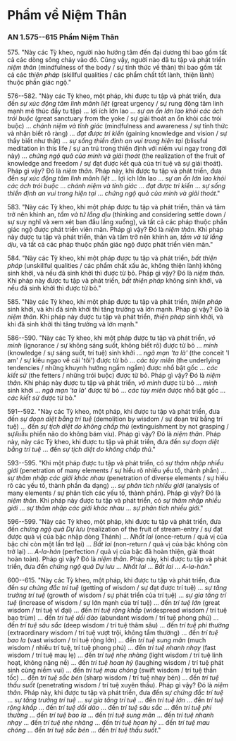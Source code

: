 # Phẩm về Niệm Thân

### AN 1.575--615 Phẩm Niệm Thân

575\. "Này các Tỳ kheo, người nào hướng tâm đến đại dương thì bao gồm tất cả các dòng sông chảy vào đó. Cũng vậy, người nào đã tu tập và phát triển *niệm thân* (mindfulness of the body / sự tỉnh thức về thân) thì bao gồm tất cả các *thiện pháp* (skillful qualities / các phẩm chất tốt lành, thiện lành) thuộc phần giác ngộ."

<!--pg-->
576--582\. "Này các Tỳ kheo, một pháp, khi được tu tập và phát triển, đưa đến *sự xúc động tâm linh mãnh liệt* (great urgency / sự rung động tâm linh mạnh mẽ thúc đẩy tu tập) ... lợi ích lớn lao ... *sự an ổn lớn lao khỏi các ách trói buộc* (great sanctuary from the yoke / sự giải thoát an ổn khỏi các trói buộc) ... *chánh niệm và tỉnh giác* (mindfulness and awareness / sự tỉnh thức và nhận biết rõ ràng) ... *đạt được tri kiến* (gaining knowledge and vision / sự thấy biết như thật) ... *sự sống thiền định an vui trong hiện tại* (blissful meditation in this life / sự an trú trong thiền định với niềm vui ngay trong đời này) ... *chứng ngộ quả của minh và giải thoát* (the realization of the fruit of knowledge and freedom / sự đạt được kết quả của trí tuệ và sự giải thoát). Pháp gì vậy? Đó là *niệm thân*. Pháp này, khi được tu tập và phát triển, đưa đến *sự xúc động tâm linh mãnh liệt* ... lợi ích lớn lao ... *sự an ổn lớn lao khỏi các ách trói buộc* ... *chánh niệm và tỉnh giác* ... *đạt được tri kiến* ... *sự sống thiền định an vui trong hiện tại* ... *chứng ngộ quả của minh và giải thoát*."

<!--pg-->
583\. "Này các Tỳ kheo, khi một pháp được tu tập và phát triển, thân và tâm trở nên khinh an, *tầm và tứ lắng dịu* (thinking and considering settle down / sự suy nghĩ và xem xét ban đầu lắng xuống), và tất cả các pháp thuộc phần giác ngộ được phát triển viên mãn. Pháp gì vậy? Đó là *niệm thân*. Khi pháp này được tu tập và phát triển, thân và tâm trở nên khinh an, *tầm và tứ lắng dịu*, và tất cả các pháp thuộc phần giác ngộ được phát triển viên mãn."

<!--pg-->
584\. "Này các Tỳ kheo, khi một pháp được tu tập và phát triển, *bất thiện pháp* (unskillful qualities / các phẩm chất xấu ác, không thiện lành) không sinh khởi, và nếu đã sinh khởi thì được từ bỏ. Pháp gì vậy? Đó là *niệm thân*. Khi pháp này được tu tập và phát triển, *bất thiện pháp* không sinh khởi, và nếu đã sinh khởi thì được từ bỏ."

<!--pg-->
585\. "Này các Tỳ kheo, khi một pháp được tu tập và phát triển, *thiện pháp* sinh khởi, và khi đã sinh khởi thì tăng trưởng và lớn mạnh. Pháp gì vậy? Đó là *niệm thân*. Khi pháp này được tu tập và phát triển, *thiện pháp* sinh khởi, và khi đã sinh khởi thì tăng trưởng và lớn mạnh."

<!--pg-->
586--590\. "Này các Tỳ kheo, khi một pháp được tu tập và phát triển, *vô minh* (ignorance / sự không sáng suốt, không biết rõ) được từ bỏ ... *minh* (knowledge / sự sáng suốt, trí tuệ) sinh khởi ... *ngã mạn 'ta là'* (the conceit 'I am' / sự kiêu ngạo về cái 'tôi') được từ bỏ ... *các tùy miên* (the underlying tendencies / những khuynh hướng ngấm ngầm) được nhổ bật gốc ... *các kiết sử* (the fetters / những trói buộc) được từ bỏ. Pháp gì vậy? Đó là *niệm thân*. Khi pháp này được tu tập và phát triển, *vô minh* được từ bỏ ... *minh* sinh khởi ... *ngã mạn 'ta là'* được từ bỏ ... *các tùy miên* được nhổ bật gốc ... *các kiết sử* được từ bỏ."

<!--pg-->
591--592\. "Này các Tỳ kheo, một pháp, khi được tu tập và phát triển, đưa đến *sự đoạn diệt bằng trí tuệ* (demolition by wisdom / sự đoạn trừ bằng trí tuệ) ... đến *sự tịch diệt do không chấp thủ* (extinguishment by not grasping / sựดับสิ้น phiền não do không bám víu). Pháp gì vậy? Đó là *niệm thân*. Pháp này, này các Tỳ kheo, khi được tu tập và phát triển, đưa đến *sự đoạn diệt bằng trí tuệ* ... đến *sự tịch diệt do không chấp thủ*."

<!--pg-->
593--595\. "Khi một pháp được tu tập và phát triển, có *sự thâm nhập nhiều giới* (penetration of many elements / sự hiểu rõ nhiều yếu tố, thành phần) ... *sự thâm nhập các giới khác nhau* (penetration of diverse elements / sự hiểu rõ các yếu tố, thành phần đa dạng) ... *sự phân tích nhiều giới* (analysis of many elements / sự phân tích các yếu tố, thành phần). Pháp gì vậy? Đó là *niệm thân*. Khi pháp này được tu tập và phát triển, có *sự thâm nhập nhiều giới* ... *sự thâm nhập các giới khác nhau* ... *sự phân tích nhiều giới*."

<!--pg-->
596--599\. "Này các Tỳ kheo, một pháp, khi được tu tập và phát triển, đưa đến *chứng ngộ quả Dự lưu* (realization of the fruit of stream-entry / sự đạt được quả vị của bậc nhập dòng Thánh) ... *Nhất lai* (once-return / quả vị của bậc chỉ còn một lần trở lại) ... *Bất lai* (non-return / quả vị của bậc không còn trở lại) ... *A-la-hán* (perfection / quả vị của bậc đã hoàn thiện, giải thoát hoàn toàn). Pháp gì vậy? Đó là *niệm thân*. Pháp này, khi được tu tập và phát triển, đưa đến *chứng ngộ quả Dự lưu* ... *Nhất lai* ... *Bất lai* ... *A-la-hán*."

<!--pg-->
600--615\. "Này các Tỳ kheo, một pháp, khi được tu tập và phát triển, đưa đến *sự chứng đắc trí tuệ* (getting of wisdom / sự đạt được trí tuệ) ... *sự tăng trưởng trí tuệ* (growth of wisdom / sự phát triển của trí tuệ) ... *sự gia tăng trí tuệ* (increase of wisdom / sự lớn mạnh của trí tuệ) ... đến *trí tuệ lớn* (great wisdom / trí tuệ vĩ đại) ... đến *trí tuệ rộng khắp* (widespread wisdom / trí tuệ bao trùm) ... đến *trí tuệ dồi dào* (abundant wisdom / trí tuệ phong phú) ... đến *trí tuệ sâu sắc* (deep wisdom / trí tuệ thâm sâu) ... đến *trí tuệ phi thường* (extraordinary wisdom / trí tuệ vượt trội, không tầm thường) ... đến *trí tuệ bao la* (vast wisdom / trí tuệ rộng lớn) ... đến *trí tuệ sung mãn* (much wisdom / nhiều trí tuệ, trí tuệ phong phú) ... đến *trí tuệ nhanh nhạy* (fast wisdom / trí tuệ mau lẹ) ... đến *trí tuệ nhẹ nhàng* (light wisdom / trí tuệ linh hoạt, không nặng nề) ... đến *trí tuệ hoan hỷ* (laughing wisdom / trí tuệ phát sinh cùng niềm vui) ... đến *trí tuệ mau chóng* (swift wisdom / trí tuệ thần tốc) ... đến *trí tuệ sắc bén* (sharp wisdom / trí tuệ nhạy bén) ... đến *trí tuệ thấu suốt* (penetrating wisdom / trí tuệ xuyên thấu). Pháp gì vậy? Đó là *niệm thân*. Pháp này, khi được tu tập và phát triển, đưa đến *sự chứng đắc trí tuệ* ... *sự tăng trưởng trí tuệ* ... *sự gia tăng trí tuệ* ... đến *trí tuệ lớn* ... đến *trí tuệ rộng khắp* ... đến *trí tuệ dồi dào* ... đến *trí tuệ sâu sắc* ... đến *trí tuệ phi thường* ... đến *trí tuệ bao la* ... đến *trí tuệ sung mãn* ... đến *trí tuệ nhanh nhạy* ... đến *trí tuệ nhẹ nhàng* ... đến *trí tuệ hoan hỷ* ... đến *trí tuệ mau chóng* ... đến *trí tuệ sắc bén* ... đến *trí tuệ thấu suốt*."